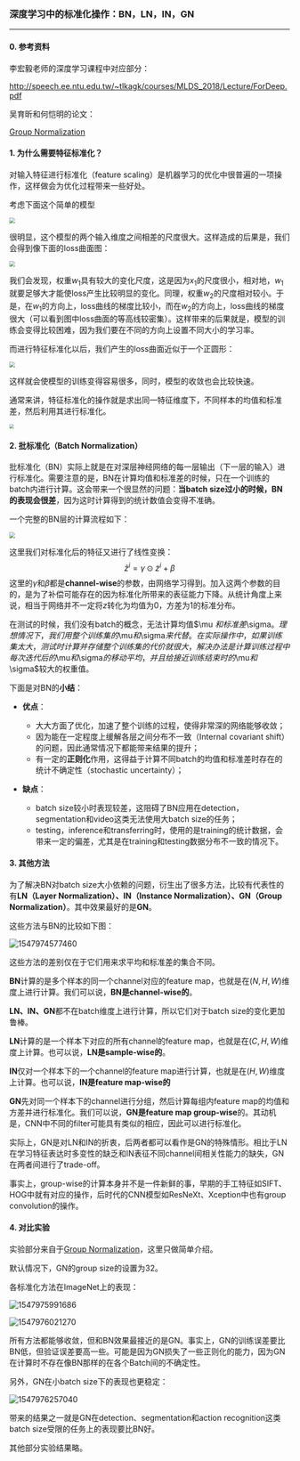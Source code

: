 ### 深度学习中的标准化操作：BN，LN，IN，GN

------

#### 0. 参考资料

李宏毅老师的深度学习课程中对应部分：

http://speech.ee.ntu.edu.tw/~tlkagk/courses/MLDS_2018/Lecture/ForDeep.pdf

吴育昕和何恺明的论文：

[Group Normalization](https://arxiv.org/abs/1803.08494)

#### 1. 为什么需要特征标准化？

对输入特征进行标准化（feature scaling）是机器学习的优化中很普遍的一项操作，这样做会为优化过程带来一些好处。

考虑下面这个简单的模型

<img src="assets/1547971237618.png" style="zoom:65%">

很明显，这个模型的两个输入维度之间相差的尺度很大。这样造成的后果是，我们会得到像下面的loss曲面图：

<img src="assets/1547971513013.png" style="zoom:65%">

我们会发现，权重$w_1$具有较大的变化尺度，这是因为$x_1$的尺度很小，相对地，$w_1$就要足够大才能使loss产生比较明显的变化。同理，权重$w_2$的尺度相对较小。于是，在$w_1$的方向上，loss曲线的梯度比较小，而在$w_2$的方向上，loss曲线的梯度很大（可以看到图中loss曲面的等高线较密集）。这样带来的后果就是，模型的训练会变得比较困难，因为我们要在不同的方向上设置不同大小的学习率。

而进行特征标准化以后，我们产生的loss曲面近似于一个正圆形：

<img src="assets/1547972042555.png" style="zoom:65%">

这样就会使模型的训练变得容易很多，同时，模型的收敛也会比较快速。

通常来讲，特征标准化的操作就是求出同一特征维度下，不同样本的均值和标准差，然后利用其进行标准化。

<img src="assets/1547972292619.png" style="zoom:50%">

#### 2. 批标准化（Batch Normalization）

批标准化（BN）实际上就是在对深层神经网络的每一层输出（下一层的输入）进行标准化。需要注意的是，BN在计算均值和标准差的时候，只在一个训练的batch内进行计算。这会带来一个很显然的问题：**当batch size过小的时候，BN的表现会很差**，因为这时计算得到的统计数值会变得不准确。

一个完整的BN层的计算流程如下：

<img src="assets/1547972930481.png" style="zoom:65%">

这里我们对标准化后的特征又进行了线性变换：
$$
\hat { z } ^ { i } = \gamma \odot \tilde { z } ^ { i } + \beta
$$
这里的$\gamma$和$\beta$都是**channel-wise**的参数，由网络学习得到。加入这两个参数的目的，是为了补偿可能存在的因为标准化所带来的表征能力下降。从统计角度上来说，相当于网络并不一定将$z$转化为均值为0，方差为1的标准分布。

在测试的时候，我们没有batch的概念，无法计算均值$\mu $和标准差$\sigma$。理想情况下，我们用整个训练集的$\mu$和$\sigma$来代替。在实际操作中，如果训练集太大，测试时计算并存储整个训练集的代价就很大，解决办法是计算训练过程中每次迭代后的$\mu$和$\sigma$的移动平均，并且给接近训练结束时的$\mu$和$\sigma$较大的权重值。

下面是对BN的**小结**：

* **优点**：
  * 大大方面了优化，加速了整个训练的过程，使得非常深的网络能够收敛；
  * 因为能在一定程度上缓解各层之间分布不一致（Internal covariant shift）的问题，因此通常情况下都能带来结果的提升；
  * 有一定的**正则化**作用，这得益于计算不同batch的均值和标准差时存在的统计不确定性（stochastic uncertainty）；

* **缺点**：
  * batch size较小时表现较差，这阻碍了BN应用在detection，segmentation和video这类无法使用大batch size的任务；
  * testing，inference和transferring时，使用的是training的统计数据，会带来一定的偏差，尤其是在training和testing数据分布不一致的情况下。

#### 3. 其他方法

为了解决BN对batch size大小依赖的问题，衍生出了很多方法，比较有代表性的有**LN（Layer Normalization）、IN（Instance Normalization）、GN（Group Normalization）**。其中效果最好的是**GN**。

这些方法与BN的比较如下图：

![1547974577460](assets/1547974577460.png)

这些方法的差别仅在于它们用来求平均和标准差的集合不同。

**BN**计算的是多个样本的同一个channel对应的feature map，也就是在$(N, H, W)$维度上进行计算。我们可以说，**BN是channel-wise的**。

**LN、IN、GN**都不在batch维度上进行计算，所以它们对于batch size的变化更加鲁棒。

**LN**计算的是一个样本下对应的所有channel的feature map，也就是在$(C, H, W)$维度上计算。也可以说，**LN是sample-wise的**。

**IN**仅对一个样本下的一个channel的feature map进行计算，也就是在$(H,W)$维度上计算。也可以说，**IN是feature map-wise的**

**GN**先对同一个样本下的channel进行分组，然后计算每组内feature map的均值和方差并进行标准化。我们可以说，**GN是feature map group-wise**的。其动机是，CNN中不同的filter可能具有类似的相应，因此可以进行标准化。

实际上，GN是对LN和IN的折衷，后两者都可以看作是GN的特殊情形。相比于LN在学习特征表达时多变性的缺乏和IN表征不同channel间相关性能力的缺失，GN在两者间进行了trade-off。

事实上，group-wise的计算本身并不是一件新鲜的事，早期的手工特征如SIFT、HOG中就有对应的操作，后时代的CNN模型如ResNeXt、Xception中也有group convolution的操作。

#### 4. 对比实验

实验部分来自于[Group Normalization](https://arxiv.org/abs/1803.08494)，这里只做简单介绍。

默认情况下，GN的group size的设置为32。

各标准化方法在ImageNet上的表现：

![1547975991686](assets/1547975991686.png)

![1547976021270](assets/1547976021270.png)

所有方法都能够收敛，但和BN效果最接近的是GN。事实上，GN的训练误差要比BN低，但验证误差要高一些。可能是因为GN损失了一些正则化的能力，因为GN在计算时不存在像BN那样的在各个Batch间的不确定性。

另外，GN在小batch size下的表现也更稳定：

![1547976257040](assets/1547976257040.png)

带来的结果之一就是GN在detection、segmentation和action recognition这类batch size受限的任务上的表现要比BN好。

其他部分实验结果略。